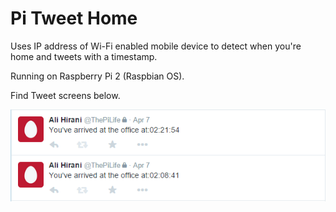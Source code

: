 # Pi Tweet Home
Uses IP address of Wi-Fi enabled mobile device to detect when you're home and tweets with a timestamp.

Running on Raspberry Pi 2 (Raspbian OS).

Find Tweet screens below.

![img](pi_tweet_home_screen.PNG)